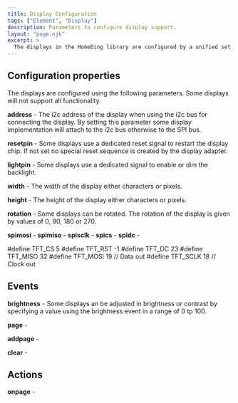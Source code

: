 ```yaml
---
title: Display Configuration
tags: ["Element", "Display"]
description: Parameters to configure display support.
layout: "page.njk"
excerpt: >
  The displays in the HomeDing library are configured by a unified set of parameters.
---
```


## Configuration properties

The displays are configured using the following parameters. Some displays will not support all functionality.

**address** - The i2c address of the display when using the i2c bus for connecting the display.
By setting this parameter some display implementation will attach to the i2c bus otherwise to the SPI bus.

**resetpin** - Some displays use a dedicated reset signal to restart the display chip. If not set no special reset sequence is created by the display adapter.

**lightpin** - Some displays use a dedicated signal to enable or dim the backlight.

**width** - The width of the display either characters or pixels.

**height** - The height of the display either characters or pixels.

**rotation** - Some displays can be rotated. The rotation of the display is given by values of 0, 90, 180 or 270.

**spimosi** -
**spimiso** -
**spisclk** -
**spics** -
**spidc** -

#define TFT_CS 5
#define TFT_RST -1
#define TFT_DC 23
#define TFT_MISO 32
#define TFT_MOSI 19 // Data out
#define TFT_SCLK 18 // Clock out


## Events

**brightness** - Some displays an be adjusted in brightness or contrast by specifying a value using the brightness event in a range of 0 tp 100.

**page** -

**addpage** -

**clear** -


## Actions

**onpage** -

